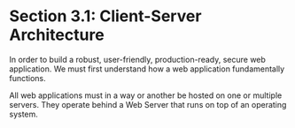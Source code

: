 # Section 3.1: Client-Server Architecture

In order to build a robust, user-friendly, production-ready, secure web application. We must first understand how a web application fundamentally functions.

All web applications must in a way or another be hosted on one or multiple servers. They operate behind a Web Server that runs on top of an operating system.


